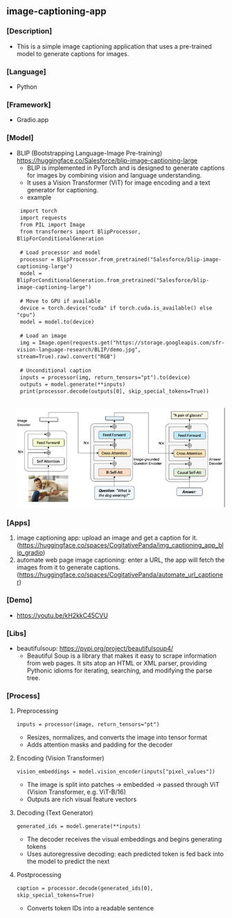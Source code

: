 ## image-captioning-app
### [Description]
- This is a simple image captioning application that uses a pre-trained model to generate captions for images.

### [Language]
- Python<br>

### [Framework]
- Gradio.app

### [Model]
- BLIP (Bootstrapping Language-Image Pre-training)<br>
https://huggingface.co/Salesforce/blip-image-captioning-large
  - BLIP is implemented in PyTorch and is designed to generate captions for images by combining vision and language understanding. 
  - It uses a Vision Transformer (ViT) for image encoding and a text generator for captioning.
  - example
  ```
   import torch
   import requests
   from PIL import Image
   from transformers import BlipProcessor, BlipForConditionalGeneration
   
   # Load processor and model
   processor = BlipProcessor.from_pretrained("Salesforce/blip-image-captioning-large")
   model = BlipForConditionalGeneration.from_pretrained("Salesforce/blip-image-captioning-large")
   
   # Move to GPU if available
   device = torch.device("cuda" if torch.cuda.is_available() else "cpu")
   model = model.to(device)
   
   # Load an image
   img = Image.open(requests.get("https://storage.googleapis.com/sfr-vision-language-research/BLIP/demo.jpg", stream=True).raw).convert("RGB")
   
   # Unconditional caption
   inputs = processor(img, return_tensors="pt").to(device)
   outputs = model.generate(**inputs)
   print(processor.decode(outputs[0], skip_special_tokens=True))
  ```
  <br>![blip.png](res/blip.png)

### [Apps]
1. image captioning app: upload an image and get a caption for it. (https://huggingface.co/spaces/CogitativePanda/img_captioning_app_blip_gradio)
2. automate web page image captioning: enter a URL, the app will fetch the images from it to generate captions. (https://huggingface.co/spaces/CogitativePanda/automate_url_captioner)

### [Demo]
- https://youtu.be/kH2kkC45CVU

### [Libs]
 - beautifulsoup: https://pypi.org/project/beautifulsoup4/
   - Beautiful Soup is a library that makes it easy to scrape information from web pages. It sits atop an HTML or XML parser, providing Pythonic idioms for iterating, searching, and modifying the parse tree.


### [Process]
1. Preprocessing
    ```
    inputs = processor(image, return_tensors="pt")
    ```
    - Resizes, normalizes, and converts the image into tensor format 
    - Adds attention masks and padding for the decoder


2. Encoding (Vision Transformer)
    ```
    vision_embeddings = model.vision_encoder(inputs["pixel_values"])
    ```
   - The image is split into patches → embedded → passed through ViT (Vision Transformer, e.g. ViT-B/16)
   - Outputs are rich visual feature vectors


3. Decoding (Text Generator)
    ```
    generated_ids = model.generate(**inputs)
    ```
    - The decoder receives the visual embeddings and begins generating tokens 
    - Uses autoregressive decoding: each predicted token is fed back into the model to predict the next


4. Postprocessing
    ```
    caption = processor.decode(generated_ids[0], skip_special_tokens=True)
    ```
    - Converts token IDs into a readable sentence